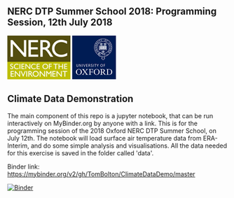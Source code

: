 ## NERC DTP Summer School 2018: Programming Session, 12th July 2018

![](nerc_logo.png ) 
![](ox_logo.png )

## Climate Data Demonstration

The main component of this repo is a jupyter notebook, that can be run interactively on MyBinder.org by anyone with a link. This is for the programming session of the 2018 Oxford NERC DTP Summer School, on July 12th. The notebook will load surface air temperature data from ERA-Interim, and do some simple analysis and visualisations. All the data needed for this exercise is saved in the folder called 'data'. 

Binder link: https://mybinder.org/v2/gh/TomBolton/ClimateDataDemo/master

[![Binder](https://mybinder.org/badge.svg)](https://mybinder.org/v2/gh/TomBolton/ClimateDataDemo/master)
